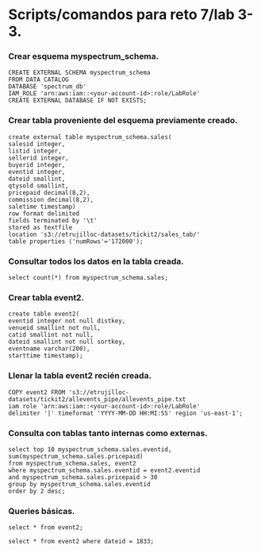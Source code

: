 # Scripts/comandos para reto 7/lab 3-3.

### Crear esquema myspectrum_schema.

```
CREATE EXTERNAL SCHEMA myspectrum_schema 
FROM DATA CATALOG 
DATABASE 'spectrum_db' 
IAM_ROLE 'arn:aws:iam::<your-account-id>:role/LabRole' 
CREATE EXTERNAL DATABASE IF NOT EXISTS;
```

### Crear tabla proveniente del esquema previamente creado.

```
create external table myspectrum_schema.sales(
salesid integer,
listid integer,
sellerid integer,
buyerid integer,
eventid integer,
dateid smallint,
qtysold smallint,
pricepaid decimal(8,2),
commission decimal(8,2),
saletime timestamp)
row format delimited
fields terminated by '\t'
stored as textfile
location 's3://etrujilloc-datasets/tickit2/sales_tab/'
table properties ('numRows'='172000');
```

### Consultar todos los datos en la tabla creada.

```
select count(*) from myspectrum_schema.sales;
```

### Crear tabla event2.

```
create table event2(
eventid integer not null distkey,
venueid smallint not null,
catid smallint not null,
dateid smallint not null sortkey,
eventname varchar(200),
starttime timestamp);
```

### Llenar la tabla event2 recién creada.

```
COPY event2 FROM 's3://etrujilloc-datasets/tickit2/allevents_pipe/allevents_pipe.txt
iam role 'arn:aws:iam::<your-account-id>:role/LabRole'
delimiter '|' timeformat 'YYYY-MM-DD HH:MI:SS' region 'us-east-1';
```

### Consulta con tablas tanto internas como externas.

```
select top 10 myspectrum_schema.sales.eventid, sum(myspectrum_schema.sales.pricepaid)
from myspectrum_schema.sales, event2
where myspectrum_schema.sales.eventid = event2.eventid
and myspectrum_schema.sales.pricepaid > 30
group by myspectrum_schema.sales.eventid
order by 2 desc;
```

### Queries básicas.

```
select * from event2;
```

```
select * from event2 where dateid = 1833;
```


